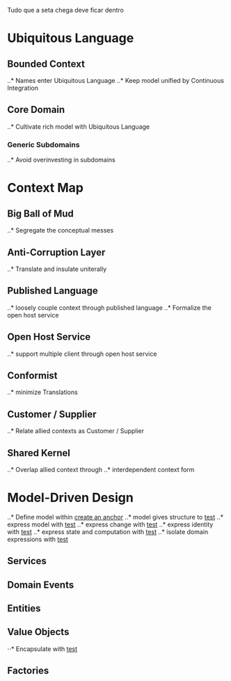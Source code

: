 ﻿Tudo que a seta chega deve ficar dentro

# Ubiquitous Language





## Bounded Context
..* Names enter Ubiquitous Language
..* Keep model unified by Continuous Integration


## Core Domain
..* Cultivate rich model with Ubiquitous Language

### Generic Subdomains
..* Avoid overinvesting in subdomains

# Context Map

## Big Ball of Mud
..* Segregate the conceptual messes

## Anti-Corruption Layer
..* Translate and insulate uniterally

## Published Language
..* loosely couple context through published language
..* Formalize the open host service

## Open Host Service
..* support multiple client through open host service

## Conformist 
..* minimize Translations

## Customer / Supplier
..* Relate allied contexts as Customer / Supplier


## Shared Kernel

..* Overlap allied context through
..* interdependent context form

# Model-Driven Design
..* Define model within [create an anchor](#Bounded-Context)
..* model gives structure to [test](#Ubiquitous-Language)
..* express model with [test](#Services)
..* express change with [test](#Domain-Events)
..* express identity with [test](#Entities)
..* express state and computation with [test](#Value-Objects)
..* isolate domain expressions with [test](#Layered-Architecture)

## Services
## Domain Events
## Entities
## Value Objects
⋅⋅* Encapsulate with [test](#Factories)
## Factories




